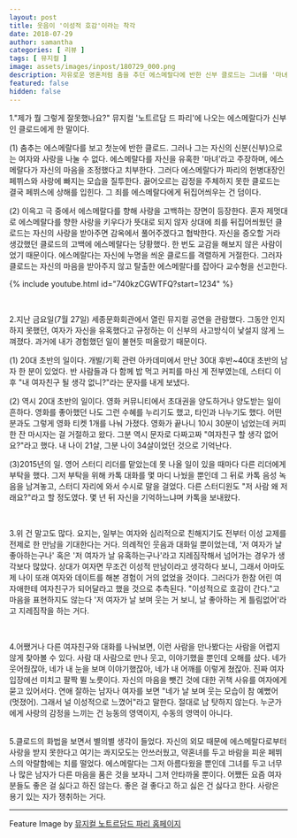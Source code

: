 ```yaml
---
layout: post
title: 웃음이 '이성적 호감'이라는 착각
date: 2018-07-29
author: samantha
categories: [ 리뷰 ]
tags: [ 뮤지컬 ]
image: assets/images/inpost/180729_000.png
description: 자유로운 영혼처럼 춤을 추던 에스메랄다에 반한 신부 클로드는 그녀를 '마녀'로 치부한다. 감히 자신을 유혹했다고 규정했기 때문이다. 실제로 이처럼 멋대로 상대 몸짓을 오독하는 경우가 많다.
featured: false
hidden: false
---
```


1."제가 뭘 그렇게 잘못했나요?" 뮤지컬 '노트르담 드 파리'에 나오는 에스메랄다가 신부인 클로드에게 한 말이다.

(1) 춤추는 에스메랄다를 보고 첫눈에 반한 클로드. 그러나 그는 자신의 신분(신부)으로는 여자와 사랑을 나눌 수 없다. 에스메랄다를 자신을 유혹한 '마녀’라고 주장하며, 에스메랄다가 자신의 마음을 조정했다고 치부한다. 그러다 에스메랄다가 파리의 헌병대장인 페뷔스와 사랑에 빠지는 모습을 질투한다. 끓어오르는 감정을 주체하지 못한 클로드는 결국 페뷔스에 상해를 입힌다. 그 죄를 에스메랄다에게 뒤집어씌우는 건 덤이다.

(2) 이윽고 극 중에서 에스메랄다를 향해 사랑을 고백하는 장면이 등장한다. 혼자 제멋대로 에스메랄다를 향한 사랑을 키우다가 뜻대로 되지 않자 상대에 죄를 뒤집어씌웠던 클로드는 자신의 사랑을 받아주면 감옥에서 풀어주겠다고 협박한다. 자신을 증오할 거라 생갔했던 클로드의 고백에 에스메랄다는 당황했다. 한 번도 교감을 해보지 않은 사람이었기 때문이다. 에스메랄다는 자신에 누명을 씌운 클로드를 격렬하게 거절한다. 그러자 클로드는 자신의 마음을 받아주지 않고 탈출한 에스메랄다를 잡아다 교수형을 선고한다.

{% include youtube.html id="740kzCGWTFQ?start=1234" %}

<br/>

2.지난 금요일(7월 27일) 세종문화회관에서 열린 뮤지컬 공연을 관람했다. 그동안 인지하지 못했던, 여자가 자신을 유혹했다고 규정하는 이 신부의 사고방식이 낯설지 않게 느껴졌다. 과거에 내가 경험했던 일이 불현듯 떠올랐기 때문이다.

(1) 20대 초반의 일이다. 개발/기획 관련 아카데미에서 만난 30대 후반~40대 초반의 남자 한 분이 있었다. 반 사람들과 다 함께 밥 먹고 커피를 마신 게 전부였는데, 스터디 이후 "내 여자친구 될 생각 없니?"라는 문자를 내게 보냈다.

(2) 역시 20대 초반의 일이다. 영화 커뮤니티에서 초대권을 양도하거나 양도받는 일이 흔하다. 영화를 좋아했던 나도 그런 수혜를 누리기도 했고, 타인과 나누기도 했다. 어떤 분과도 그렇게 영화 티켓 1개를 나눠 가졌다. 영화가 끝나니 10시 30분이 넘었는데 커피 한 잔 마시자는 걸 거절하고 왔다. 그분 역시 문자로 다짜고짜 "여자친구 할 생각 없어요?"라고 했다. 내 나이 21살, 그분 나이 34살이었던 것으로 기억난다.

(3)2015년의 일. 영어 스터디 리더를 맡았는데 못 나올 일이 있을 때마다 다른 리더에게 부탁을 했다. 그저 부탁을 위해 카톡 대화를 몇 마디 나눴을 뿐인데 그 뒤로 카톡 음성 녹음을 남겨놓고, 스터디 자리에 와서 수시로 말을 걸었다. 다른 스터디원도 "저 사람 왜 저래요?"라고 할 정도였다. 몇 년 뒤 자신을 기억하느냐며 카톡을 보내왔다.

<br/>

3.위 건 말고도 많다. 요지는, 일부는 여자와 심리적으로 친해지기도 전부터 이성 교제를 전제로 한 만남을 기대한다는 거다. 의례적인 웃음과 대화일 뿐이었는데, '저 여자가 날 좋아하는구나' 혹은 '저 여자가 날 유혹하는구나'라고 지레짐작해서 넘어가는 경우가 생각보다 많았다. 상대가 여자면 무조건 이성적 만남이라고 생각하다 보니, 그래서 아마도 제 나이 또래 여자와 데이트를 해본 경험이 거의 없었을 것이다. 그러다가 한참 어린 여자애한테 여자친구가 되어달라고 했을 것으로 추측된다. "이성적으로 호감이 간다."고 마음을 표현하지도 않는다 '저 여자가 날 보며 웃는 거 보니, 날 좋아하는 게 틀림없어'라고 지레짐작을 하는 거다.

<br/>

4.어쨌거나 다른 여자친구와 대화를 나눠보면, 이런 사람을 만나봤다는 사람을 어렵지 않게 찾아볼 수 있다. 사람 대 사람으로 만나 웃고, 이야기했을 뿐인데 오해를 샀다. 네가 웃어줬잖아, 네가 내 눈을 보며 이야기했잖아, 네가 내 어깨를 이렇게 쳤잖아. 진짜 여자 입장에선 미치고 팔짝 뛸 노릇이다. 자신의 마음을 뺏긴 것에 대한 귀책 사유를 여자에게 묻고 있어서다. 연애 잘하는 남자나 여자를 보면 "네가 날 보며 웃는 모습이 참 예뻤어(멋졌어). 그래서 널 이성적으로 느꼈어"라고 말한다. 절대로 남 탓하지 않는다. 누군가에게 사랑의 감정을 느끼는 건 능동의 영역이지, 수동의 영역이 아니다.

<br/>
5.클로드의 화법을 보면서 별의별 생각이 들었다. 자신의 외모 때문에 에스메랄다로부터 사랑을 받지 못한다고 여기는 콰지모도는 안쓰러웠고, 약혼녀를 두고 바람을 피운 페뷔스의 악랄함에는 치를 떨었다. 에스메랄다는 그저 아름다웠을 뿐인데 그녀를 두고 너무나 많은 남자가 다른 마음을 품은 것을 보자니 그저 안타까울 뿐이다. 어쨌든 요즘 여자분들도 좋은 걸 싫다고 하진 않는다. 좋은 걸 좋다고 하고 싫은 건 싫다고 한다. 사랑은 용기 있는 자가 쟁취하는 거다.

<br/>

____________________

Feature Image by [뮤지컬 노트르담드 파리 홈페이지](http://notredamedeparis.mastent.co.kr/media1.html#/RMG?rmg_playlist=1&rmg_item=18)

<br/>
